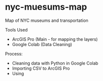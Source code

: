 # nyc-muesums-map
Map of NYC museums and transportation

Tools Used
- ArcGIS Pro (Main - for mapping the  layers)
- Google Colab (Data Cleaning)

Process:
- Cleaning data with Python in Google Colab
- Importing CSV to ArcGIS Pro
- Using 
